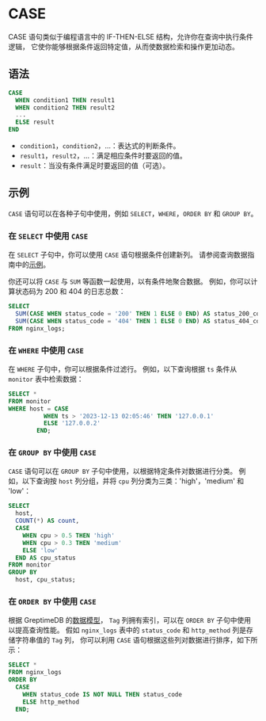# CASE

CASE 语句类似于编程语言中的 IF-THEN-ELSE 结构，允许你在查询中执行条件逻辑，
它使你能够根据条件返回特定值，从而使数据检索和操作更加动态。

## 语法

```sql
CASE
  WHEN condition1 THEN result1
  WHEN condition2 THEN result2
  ...
  ELSE result
END
```

- `condition1`，`condition2`，...：表达式的判断条件。
- `result1`，`result2`，...：满足相应条件时要返回的值。
- `result`：当没有条件满足时要返回的值（可选）。

## 示例

`CASE` 语句可以在各种子句中使用，例如 `SELECT`，`WHERE`，`ORDER BY` 和 `GROUP BY`。

### 在 `SELECT` 中使用 `CASE`

在 `SELECT` 子句中，你可以使用 `CASE` 语句根据条件创建新列。
请参阅查询数据指南中的[示例](/user-guide/query-data/sql.md#case)。

你还可以将 `CASE` 与 `SUM` 等函数一起使用，以有条件地聚合数据。
例如，你可以计算状态码为 200 和 404 的日志总数：

```sql
SELECT
  SUM(CASE WHEN status_code = '200' THEN 1 ELSE 0 END) AS status_200_count,
  SUM(CASE WHEN status_code = '404' THEN 1 ELSE 0 END) AS status_404_count
FROM nginx_logs;
```

### 在 `WHERE` 中使用 `CASE`

在 `WHERE` 子句中，你可以根据条件过滤行。
例如，以下查询根据 `ts` 条件从 `monitor` 表中检索数据：

```sql
SELECT * 
FROM monitor 
WHERE host = CASE 
          WHEN ts > '2023-12-13 02:05:46' THEN '127.0.0.1' 
          ELSE '127.0.0.2' 
        END;
```

### 在 `GROUP BY` 中使用 `CASE`

`CASE` 语句可以在 `GROUP BY` 子句中使用，以根据特定条件对数据进行分类。
例如，以下查询按 `host` 列分组，并将 `cpu` 列分类为三类：'high'，'medium' 和 'low'：

```sql
SELECT
  host,
  COUNT(*) AS count,
  CASE
    WHEN cpu > 0.5 THEN 'high'
    WHEN cpu > 0.3 THEN 'medium'
    ELSE 'low'
  END AS cpu_status
FROM monitor
GROUP BY 
  host, cpu_status;
```

### 在 `ORDER BY` 中使用 `CASE`

根据 GreptimeDB 的[数据模型](/user-guide/concepts/data-model.md)，
`Tag` 列拥有索引，可以在 `ORDER BY` 子句中使用以提高查询性能。
假如 `nginx_logs` 表中的 `status_code` 和 `http_method` 列是存储字符串值的 `Tag` 列，
你可以利用 `CASE` 语句根据这些列对数据进行排序，如下所示：

```sql
SELECT *
FROM nginx_logs
ORDER BY
  CASE
    WHEN status_code IS NOT NULL THEN status_code
    ELSE http_method
  END;
```

